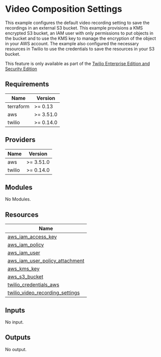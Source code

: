 # Video Composition Settings

This example configures the default video recording setting to save the recordings in an external S3 bucket. This example provisions a KMS encrypted S3 bucket, an IAM user with only permissions to put objects in the bucket and to use the KMS key to manage the encryption of the object in your AWS account. The example also configured the necessary resources in Twilio to use the credentials to save the resources in your S3 bucket.

This feature is only available as part of the [Twilio Enterprise Edition and Security Edition](https://www.twilio.com/editions)

## Requirements

| Name      | Version   |
| --------- | --------- |
| terraform | >= 0.13   |
| aws       | >= 3.51.0 |
| twilio    | >= 0.14.0 |

## Providers

| Name   | Version   |
| ------ | --------- |
| aws    | >= 3.51.0 |
| twilio | >= 0.14.0 |

## Modules

No Modules.

## Resources

| Name                                                                                                                                         |
| -------------------------------------------------------------------------------------------------------------------------------------------- |
| [aws_iam_access_key](https://registry.terraform.io/providers/hashicorp/aws/3.51.0/docs/resources/iam_access_key)                             |
| [aws_iam_policy](https://registry.terraform.io/providers/hashicorp/aws/3.51.0/docs/resources/iam_policy)                                     |
| [aws_iam_user](https://registry.terraform.io/providers/hashicorp/aws/3.51.0/docs/resources/iam_user)                                         |
| [aws_iam_user_policy_attachment](https://registry.terraform.io/providers/hashicorp/aws/3.51.0/docs/resources/iam_user_policy_attachment)     |
| [aws_kms_key](https://registry.terraform.io/providers/hashicorp/aws/3.51.0/docs/resources/kms_key)                                           |
| [aws_s3_bucket](https://registry.terraform.io/providers/hashicorp/aws/3.51.0/docs/resources/s3_bucket)                                       |
| [twilio_credentials_aws](https://registry.terraform.io/providers/RJPearson94/twilio/0.14.0/docs/resources/credentials_aws)                   |
| [twilio_video_recording_settings](https://registry.terraform.io/providers/RJPearson94/twilio/0.14.0/docs/resources/video_recording_settings) |

## Inputs

No input.

## Outputs

No output.
